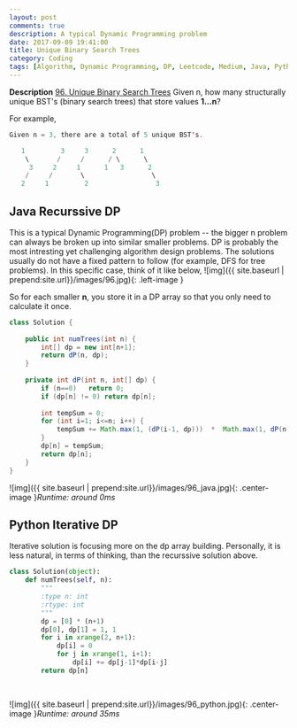 ```yaml
---
layout: post
comments: true
description: A typical Dynamic Programming problem
date: 2017-09-09 19:41:00
title: Unique Binary Search Trees
category: Coding
tags: [Algorithm, Dynamic Programming, DP, Leetcode, Medium, Java, Python]
---
```


**Description**
[96. Unique Binary Search Trees](https://leetcode.com/problems/unique-binary-search-trees/description/)
Given n, how many structurally unique BST's (binary search trees) that store values **1...n**?

For example,
```java
Given n = 3, there are a total of 5 unique BST's.

   1         3     3      2      1
    \       /     /      / \      \
     3     2     1      1   3      2
    /     /       \                 \
   2     1         2                 3
```


## Java Recurssive DP
This is a typical Dynamic Programming(DP) problem -- the bigger n problem can always be broken up into similar smaller problems.
DP is probably the most intresting yet challenging algorithm design problems. The solutions usually do not have a fixed pattern to follow (for example, DFS for tree problems).
In this specific case, think of it like below,
![img]({{ site.baseurl | prepend:site.url}}/images/96.jpg){: .left-image }

So for each smaller **n**, you store it in a DP array so that you only need to calculate it once.


```java
class Solution {
    
    public int numTrees(int n) {
        int[] dp = new int[n+1];
        return dP(n, dp);
    }
    
    private int dP(int n, int[] dp) {
        if (n==0)   return 0;
        if (dp[n] != 0) return dp[n];
        
        int tempSum = 0;
        for (int i=1; i<=n; i++) {
            tempSum += Math.max(1, (dP(i-1, dp)))  *  Math.max(1, dP(n-i, dp));
        }
        dp[n] = tempSum;
        return dp[n];
    }
}
```

![img]({{ site.baseurl | prepend:site.url}}/images/96_java.jpg){: .center-image }*Runtime: around 0ms*

## Python Iterative DP
Iterative solution is focusing more on the dp array building. Personally, it is less natural, in terms of thinking, than the recurssive solution above.

```python
class Solution(object):
    def numTrees(self, n):
        """
        :type n: int
        :rtype: int
        """
        dp = [0] * (n+1)
        dp[0], dp[1] = 1, 1
        for i in xrange(2, n+1):
            dp[i] = 0
            for j in xrange(1, i+1):
                dp[i] += dp[j-1]*dp[i-j]
        return dp[n]
            
            

```

![img]({{ site.baseurl | prepend:site.url}}/images/96_python.jpg){: .center-image }*Runtime: around 35ms*



